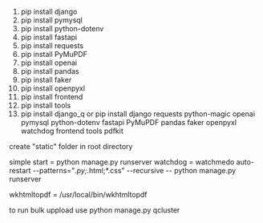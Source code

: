 1. pip install django
2. pip install pymysql
3. pip install python-dotenv
4. pip install fastapi
5. pip install requests
6. pip install PyMuPDF
7. pip install openai
8. pip install pandas
9. pip install faker
10. pip install openpyxl
12. pip install frontend
13. pip install tools
14. pip install django_q
or 
pip install django requests python-magic openai pymysql python-dotenv fastapi PyMuPDF pandas faker openpyxl watchdog frontend tools pdfkit



create "static" folder in root directory

simple start = python manage.py runserver
watchdog = watchmedo auto-restart --patterns="*.py;*.html;*.css" --recursive -- python manage.py runserver


wkhtmltopdf = /usr/local/bin/wkhtmltopdf

to run bulk uppload use 
python manage.py qcluster
